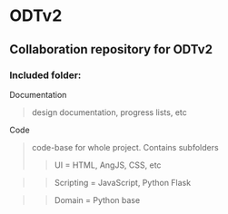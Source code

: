 # ODTv2

## Collaboration repository for ODTv2 

### Included folder:

Documentation
  >design documentation, progress lists, etc

Code
  >code-base for whole project. Contains subfolders
  >> UI = HTML, AngJS, CSS, etc
  
  >> Scripting = JavaScript, Python Flask
  
  >> Domain = Python base
